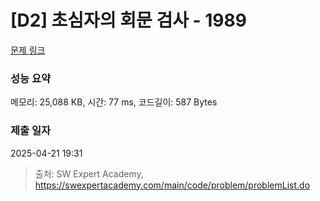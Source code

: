 # [D2] 초심자의 회문 검사 - 1989 

[문제 링크](https://swexpertacademy.com/main/code/problem/problemDetail.do?contestProbId=AV5PyTLqAf4DFAUq) 

### 성능 요약

메모리: 25,088 KB, 시간: 77 ms, 코드길이: 587 Bytes

### 제출 일자

2025-04-21 19:31



> 출처: SW Expert Academy, https://swexpertacademy.com/main/code/problem/problemList.do